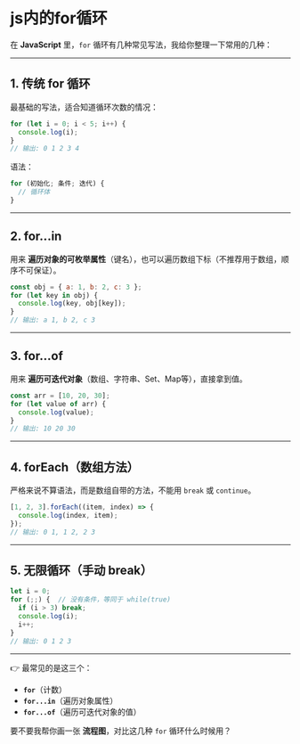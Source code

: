 # js内的for循环
在 **JavaScript** 里，`for` 循环有几种常见写法，我给你整理一下常用的几种：

---

## 1. **传统 for 循环**

最基础的写法，适合知道循环次数的情况：

```js
for (let i = 0; i < 5; i++) {
  console.log(i);
}
// 输出: 0 1 2 3 4
```

语法：

```js
for (初始化; 条件; 迭代) {
  // 循环体
}
```

---

## 2. **for...in**

用来 **遍历对象的可枚举属性**（键名），也可以遍历数组下标（不推荐用于数组，顺序不可保证）。

```js
const obj = { a: 1, b: 2, c: 3 };
for (let key in obj) {
  console.log(key, obj[key]);
}
// 输出: a 1, b 2, c 3
```

---

## 3. **for...of**

用来 **遍历可迭代对象**（数组、字符串、Set、Map等），直接拿到值。

```js
const arr = [10, 20, 30];
for (let value of arr) {
  console.log(value);
}
// 输出: 10 20 30
```

---

## 4. **forEach（数组方法）**

严格来说不算语法，而是数组自带的方法，不能用 `break` 或 `continue`。

```js
[1, 2, 3].forEach((item, index) => {
  console.log(index, item);
});
// 输出: 0 1, 1 2, 2 3
```

---

## 5. **无限循环（手动 break）**

```js
let i = 0;
for (;;) {  // 没有条件，等同于 while(true)
  if (i > 3) break;
  console.log(i);
  i++;
}
// 输出: 0 1 2 3
```

---

👉 最常见的是这三个：

* **`for`**（计数）
* **`for...in`**（遍历对象属性）
* **`for...of`**（遍历可迭代对象的值）

要不要我帮你画一张 **流程图**，对比这几种 `for` 循环什么时候用？
